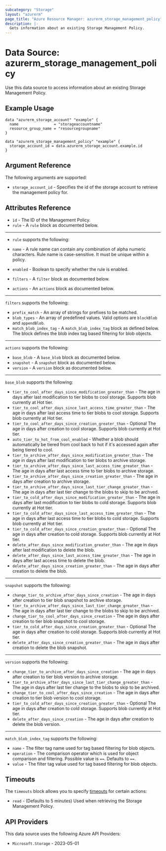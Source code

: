 ```yaml
---
subcategory: "Storage"
layout: "azurerm"
page_title: "Azure Resource Manager: azurerm_storage_management_policy"
description: |-
  Gets information about an existing Storage Management Policy.
---
```


# Data Source: azurerm_storage_management_policy

Use this data source to access information about an existing Storage Management Policy.

## Example Usage

```hcl
data "azurerm_storage_account" "example" {
  name                = "storageaccountname"
  resource_group_name = "resourcegroupname"
}

data "azurerm_storage_management_policy" "example" {
  storage_account_id = data.azurerm_storage_account.example.id
}
```

## Argument Reference

The following arguments are supported:

* `storage_account_id` - Specifies the id of the storage account to retrieve the management policy for.

## Attributes Reference

* `id` - The ID of the Management Policy.
* `rule` - A `rule` block as documented below.

---

* `rule` supports the following:

* `name` - A rule name can contain any combination of alpha numeric characters. Rule name is case-sensitive. It must be unique within a policy.
* `enabled` -  Boolean to specify whether the rule is enabled.
* `filters` - A `filter` block as documented below.
* `actions` - An `actions` block as documented below.

---

`filters` supports the following:

* `prefix_match` - An array of strings for prefixes to be matched.
* `blob_types` - An array of predefined values. Valid options are `blockBlob` and `appendBlob`.
* `match_blob_index_tag` - A `match_blob_index_tag` block as defined below. The block defines the blob index tag based filtering for blob objects.

---

`actions` supports the following:

* `base_blob` - A `base_blob` block as documented below.
* `snapshot` - A `snapshot` block as documented below.
* `version` - A `version` block as documented below.

---

`base_blob` supports the following:

* `tier_to_cool_after_days_since_modification_greater_than` - The age in days after last modification to tier blobs to cool storage. Supports blob currently at Hot tier.
* `tier_to_cool_after_days_since_last_access_time_greater_than` - The age in days after last access time to tier blobs to cool storage. Supports blob currently at Hot tier.
* `tier_to_cool_after_days_since_creation_greater_than` - Optional The age in days after creation to cool storage. Supports blob currently at Hot tier.
* `auto_tier_to_hot_from_cool_enabled` - Whether a blob should automatically be tiered from cool back to hot if it's accessed again after being tiered to cool.
* `tier_to_archive_after_days_since_modification_greater_than` - The age in days after last modification to tier blobs to archive storage.
* `tier_to_archive_after_days_since_last_access_time_greater_than` - The age in days after last access time to tier blobs to archive storage.
* `tier_to_archive_after_days_since_creation_greater_than` - The age in days after creation to archive storage.
* `tier_to_archive_after_days_since_last_tier_change_greater_than` - The age in days after last tier change to the blobs to skip to be archved.
* `tier_to_cold_after_days_since_modification_greater_than` - The age in days after last modification to tier blobs to cold storage. Supports blob currently at Hot tier.
* `tier_to_cold_after_days_since_last_access_time_greater_than` - The age in days after last access time to tier blobs to cold storage. Supports blob currently at Hot tier.
* `tier_to_cold_after_days_since_creation_greater_than` - Optional The age in days after creation to cold storage. Supports blob currently at Hot tier.
* `delete_after_days_since_modification_greater_than` - The age in days after last modification to delete the blob.
* `delete_after_days_since_last_access_time_greater_than` - The age in days after last access time to delete the blob.
* `delete_after_days_since_creation_greater_than` - The age in days after creation to delete the blob.

---

`snapshot` supports the following:

* `change_tier_to_archive_after_days_since_creation` - The age in days after creation to tier blob snapshot to archive storage.
* `tier_to_archive_after_days_since_last_tier_change_greater_than` - The age in days after last tier change to the blobs to skip to be archived.
* `change_tier_to_cool_after_days_since_creation` - The age in days after creation to tier blob snapshot to cool storage.
* `tier_to_cold_after_days_since_creation_greater_than` - Optional The age in days after creation to cold storage. Supports blob currently at Hot tier.
* `delete_after_days_since_creation_greater_than` - The age in days after creation to delete the blob snapshot.

---

`version` supports the following:

* `change_tier_to_archive_after_days_since_creation` - The age in days after creation to tier blob version to archive storage.
* `tier_to_archive_after_days_since_last_tier_change_greater_than` - The age in days after last tier change to the blobs to skip to be archived.
* `change_tier_to_cool_after_days_since_creation` - The age in days after creation to tier blob version to cool storage.
* `tier_to_cold_after_days_since_creation_greater_than` - Optional The age in days after creation to cold storage. Supports blob currently at Hot tier.
* `delete_after_days_since_creation` - The age in days after creation to delete the blob version.

---

`match_blob_index_tag` supports the following:

* `name` - The filter tag name used for tag based filtering for blob objects.
* `operation` - The comparison operator which is used for object comparison and filtering. Possible value is `==`. Defaults to `==`.
* `value` -  The filter tag value used for tag based filtering for blob objects.

## Timeouts

The `timeouts` block allows you to specify [timeouts](https://www.terraform.io/language/resources/syntax#operation-timeouts) for certain actions:

* `read` - (Defaults to 5 minutes) Used when retrieving the Storage Management Policy.

## API Providers
<!-- This section is generated, changes will be overwritten -->
This data source uses the following Azure API Providers:

* `Microsoft.Storage` - 2023-05-01
